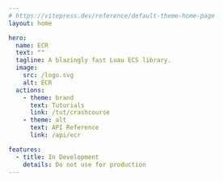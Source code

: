 ```yaml
---
# https://vitepress.dev/reference/default-theme-home-page
layout: home

hero:
  name: ECR
  text: ""
  tagline: A blazingly fast Luau ECS library.
  image:
    src: /logo.svg
    alt: ECR
  actions:
    - theme: brand
      text: Tutorials
      link: /tut/crashcourse
    - theme: alt
      text: API Reference
      link: /api/ecr

features:
  - title: In Development
    details: Do not use for production
---
```


